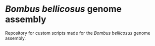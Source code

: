 # _Bombus bellicosus_ genome assembly

Repository for custom scripts made for the _Bombus bellicosus_ genome assembly.
